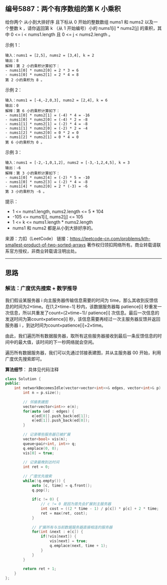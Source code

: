 ## 编号5887：两个有序数组的第 K 小乘积

给你两个 从小到大排好序 且下标从 0 开始的整数数组 nums1 和 nums2 以及一个整数 k ，请你返回第 k （从 1 开始编号）小的 nums1[i] * nums2[j] 的乘积，其中 0 <= i < nums1.length 且 0 <= j < nums2.length 。
 

示例 1：
```
输入：nums1 = [2,5], nums2 = [3,4], k = 2
输出：8
解释：第 2 小的乘积计算如下：
- nums1[0] * nums2[0] = 2 * 3 = 6
- nums1[0] * nums2[1] = 2 * 4 = 8
第 2 小的乘积为 8 。
```
示例 2：
```
输入：nums1 = [-4,-2,0,3], nums2 = [2,4], k = 6
输出：0
解释：第 6 小的乘积计算如下：
- nums1[0] * nums2[1] = (-4) * 4 = -16
- nums1[0] * nums2[0] = (-4) * 2 = -8
- nums1[1] * nums2[1] = (-2) * 4 = -8
- nums1[1] * nums2[0] = (-2) * 2 = -4
- nums1[2] * nums2[0] = 0 * 2 = 0
- nums1[2] * nums2[1] = 0 * 4 = 0
第 6 小的乘积为 0 。
```
示例 3：
```
输入：nums1 = [-2,-1,0,1,2], nums2 = [-3,-1,2,4,5], k = 3
输出：-6
解释：第 3 小的乘积计算如下：
- nums1[0] * nums2[4] = (-2) * 5 = -10
- nums1[0] * nums2[3] = (-2) * 4 = -8
- nums1[4] * nums2[0] = 2 * (-3) = -6
第 3 小的乘积为 -6 。 
```
提示：

* 1 <= nums1.length, nums2.length <= 5 * 104
* -105 <= nums1[i], nums2[j] <= 105
* 1 <= k <= nums1.length * nums2.length
* nums1 和 nums2 都是从小到大排好序的。

来源：力扣（LeetCode）
链接：https://leetcode-cn.com/problems/kth-smallest-product-of-two-sorted-arrays
著作权归领扣网络所有。商业转载请联系官方授权，非商业转载请注明出处。

---
## 思路

### 解法：广度优先搜索 + 数学推导

我们假设某服务器 i 向主服务器传输信息需要的时间为 time，那么其收到反馈信息的时间为2×time。在[1,2×time−1] 秒内，该数据服务器每 patience[i] 秒重发一次信息，所以共重发了count=(2×time−1)/ patience[i] 次信息。最后一次信息的发送时间为第count×patience[i] 秒，该信息需要再经过一次主服务器反馈并返回服务器 i ，到达时间为count×patience[i]+2×time。

由此，我们遍历所有数据服务器，取所有这些服务器接收到最后一条反馈信息的时间中的最大值，该时间的下一秒网络就会空闲。

遍历所有数据服务器，我们可以先通过邻接表建图，并从主服务器 00 开始，利用广度优先搜索即可。

**算法细节**：
具体见代码注释

```c++
class Solution {
public:
    int networkBecomesIdle(vector<vector<int>>& edges, vector<int>& p) {
        int n = p.size();
        
        // 邻接表建图
        vector<vector<int>> e(n);
        for(auto &ed : edges) {
            e[ed[0]].push_back(ed[1]);
            e[ed[1]].push_back(ed[0]);
        }
        
        // 记录哪些服务器已被扩展
        vector<bool> vis(n);
        queue<pair<int, int>> q;
        q.emplace(0, 0);
        vis[0] = true;
        
        // 记录最晚到达时间
        int ret = 0;
        
        // 广度优先搜索
        while(!q.empty()) {
            auto [c, time] = q.front();
            q.pop();
            
            if(c != 0) {
                // c != 0 是因为首先会扩展到主服务器
                int cost = ((2 * time - 1) / p[c]) * p[c] + 2 * time;
                ret = max(ret, cost);
            }
            
            // 扩展所有与当前数据服务器直接相连的服务器
            for(int &next : e[c]) {
                if(!vis[next]) {
                    vis[next] = true;
                    q.emplace(next, time + 1);
                }
            }
        }
        
        return ret + 1;
    }
};
```